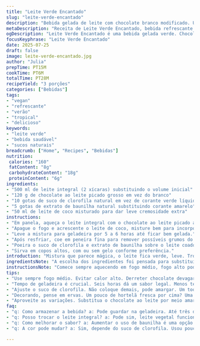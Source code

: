 ```yaml
---
title: "Leite Verde Encantado"
slug: "leite-verde-encantado"
description: "Bebida gelada de leite com chocolate branco modificado. Usa menos leite total, substitui corantes por sucos naturais para cor, troca o chocolate branco por chocolate ao leite para suavidade. Um toque de baunilha no lugar do amarelo. Resfriado por seis horas, é filtrado antes de servir, receita para três porções. Sem nozes, sem glúten, sem ovos, vegetariano. Tempo total próximo de meia hora com pequenas variações no cozimento e refrigeração."
metaDescription: "Receita de Leite Verde Encantado, bebida refrescante com chocolate ao leite e sucos naturais. Ideal para dias quentes."
ogDescription: "Leite Verde Encantado é uma bebida gelada verde. Chocolate ao leite, sucos naturais, embalagem refrescante."
focusKeyphrase: "Leite Verde Encantado"
date: 2025-07-25
draft: false
image: leite-verde-encantado.jpg
author: "Julia"
prepTime: PT15M
cookTime: PT6M
totalTime: PT28M
recipeYield: "3 porções"
categories: ["Bebidas"]
tags:
- "vegan"
- "refrescante"
- "verão"
- "tropical"
- "delicioso"
keywords:
- "leite verde"
- "bebida saudável"
- "sucos naturais"
breadcrumb: ["Home", "Recipes", "Bebidas"]
nutrition: 
 calories: "160"
 fatContent: "8g"
 carbohydrateContent: "18g"
 proteinContent: "6g"
ingredients:
- "500 ml de leite integral (2 xícaras) substituindo o volume inicial"
- "120 g de chocolate ao leite picado grosso em vez do branco"
- "10 gotas de suco de clorofila natural em vez de corante verde líquido"
- "5 gotas de extrato de baunilha natural substituindo corante amarelo"
- "50 ml de leite de coco misturado para dar leve cremosidade extra"
instructions:
- "Em panela, aqueça o leite integral com o chocolate ao leite picado até derreter completamente, fogo médio, cerca de 6 minutos."
- "Apague o fogo e acrescente o leite de coco, misture bem para incorporar textura cremosa."
- "Leve a mistura para geladeira por 5 a 6 horas até ficar bem gelada."
- "Após resfriar, coe em peneira fina para remover possíveis grumos do chocolate e partes sólidas."
- "Poeira o suco de clorofila e extrato de baunilha sobre o leite coado, mexa para colorir de maneira natural e aroma suave."
- "Sirva em copos altos, com ou sem gelo conforme preferência."
introduction: "Mistura que parece mágica, o leite fica verde, leve. Troquei o chocolate branco que geralmente é bem doce e pesado por chocolate ao leite, mais suave. Aquele corante químico, nada disso, usei suco natural de clorofila, uma pegada mais tropical e saudável. O amarelo? Deixei de lado o pigmento artificial e coloquei baunilha. Baunilha vira cheiro, transforma o sabor. Fica interessante. O leite de coco chegou pra brincar junto, deu cremosidade sem aumentar gordura animal. A expectativa fica no resfriar, é o segredo. Fica fresquinho, combina com os dias de calor no Brasil."
ingredientsNote: "A escolha dos ingredientes foi pensada para substituir artificiais por naturais. O leite integral é a base, mas entra um pouco de leite de coco para quebrar a monotonia. Menos leite do que na receita original, pois o chocolate ao leite já é mais doce; precisa controlar a proporção. O suco de clorofila, extraído de vegetais como couve ou espinafre, dá aquela cor verde viva, diferente do químico, mas cuidado para não exagerar — amargor pode aparecer. Baunilha em essência ou extrato sem álcool trocando o amarelo, traz aroma leve, dá toque especial. O chocolate ao leite, picado grosso, derrete mais lentamente, pedacinhos aparecem se não coar direito."
instructionsNote: "Comece sempre aquecendo em fogo médio, fogo alto pode queimar o leite e chocolate, perder sabor. Depois que o chocolate derrete, desligue imediatamente para não queimar. Misturar o leite de coco nesse momento para manter textura cremosa, nada muito quente para não separar. Geladeira é importante, seis horas dá tempo de firmar sabor e temperatura, menos pode fazer bebida aguada. Coar depois ajuda com texturas, ninguém quer pedacinhos dentro do copo. Ao mexer o suco de clorofila e baunilha, faça devagar para não criar espuma. Sirva gelado, com gelo opcional, o calor no Brasil pede refresco no copo e cor diferente. Pronto para a criatividade, talvez um suspiro por cima, talvez um toque de hortelã fresca."
tips:
- "Use sempre fogo médio. Evitar calor alto. Derreter chocolate devagar. Se queimar, estraga o gosto. Misturar bem o leite de coco. Assim, fica cremoso. Não deixe muito quente pra não separar."
- "Tempo de geladeira é crucial. Seis horas dá um sabor legal. Menos tempo pode deixar a bebida aguada. Respeite essa etapa. Coar ajuda a eliminar pedacinhos. Ninguém quer gripe na bebida. Faça isso antes de servir."
- "Ajuste o suco de clorofila. Não coloque demais, pode amargar. Um toque leve é suficiente. O mesmo vai pra baunilha. Cheiro é importante, mas cuidado com a quantidade. Mais não é sempre melhor."
- "Decorando, pense em ervas. Um pouco de hortelã fresca por cima? Uma explosão de aroma. Ou um suspiro, bem leve. Traz um charme. Seja criativo na hora de servir. Cada copo pode ser diferente."
- "Aproveite as variações. Substitua o chocolate ao leite por meio amargo se preferir. Traga seu toque pessoal na receita. Ingredientes trocados podem mudar tudo. Misture o que tem à mão."
faq:
- "q: Como armazenar a bebida? a: Pode guardar na geladeira. Até três dias. Use recipiente fechado. Evitar separação dos ingredientes."
- "q: Posso trocar o leite integral? a: Pode sim, leite vegetal funciona. Como amêndoas ou aveia. O gosto muda um pouco, fica interessante."
- "q: Como melhorar o sabor? a: Aumentar o uso de baunilha é uma opção. Ou mais suco natural. Os sabores se destacam, mas vá devagar."
- "q: A cor pode mudar? a: Sim, depende do suco de clorofila. Usou pouco? Fica mais claro. Muito? Escurece. Controle a quantidade."

---
```

